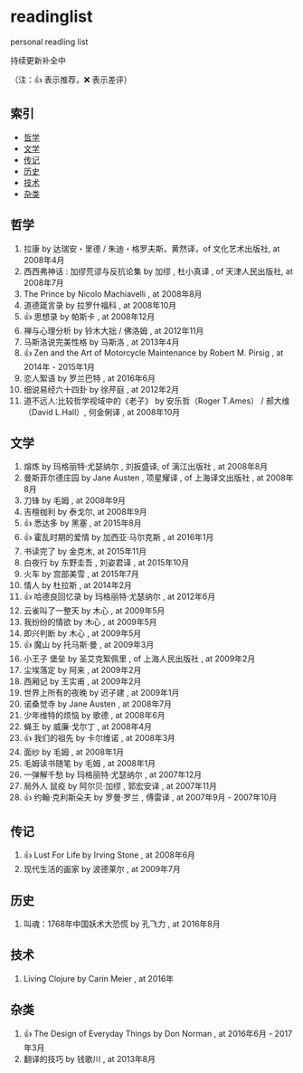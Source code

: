 # readinglist
personal readling list


持续更新补全中

（注：:+1: 表示推荐，:x: 表示差评）

## 索引

- [哲学](#哲学)
- [文学](#文学)
- [传记](#传记)
- [历史](#历史)
- [技术](#技术)
- [杂类](#杂类)


## 哲学
1. 拉康 by 达瑞安・里德 / 朱迪・格罗夫斯，黄然译，of 文化艺术出版社, at 2008年4月
2. 西西弗神话 : 加缪荒谬与反抗论集  by 加缪 , 杜小真译 , of 天津人民出版社, at 2008年7月
3. The Prince by Nicolo Machiavelli , at 2008年8月
4. 道德箴言录 by 拉罗什福科 , at 2008年10月
5. :+1: 思想录 by 帕斯卡 , at 2008年12月
6. 禅与心理分析  by 铃木大拙 / 佛洛姆 , at 2012年11月
7. 马斯洛说完美性格  by 马斯洛 , at 2013年4月
8. :+1: Zen and the Art of Motorcycle Maintenance by Robert M. Pirsig , at 2014年 - 2015年1月
9. 恋人絮语 by 罗兰巴特 , at 2016年6月
10. 细说易经六十四卦 by 徐芹庭 , at 2012年2月
11. 道不远人∶比较哲学视域中的《老子》 by 安乐哲（Roger T.Ames） / 郝大维（David L.Hall）, 何金俐译 , at 2008年10月



## 文学
1. 熔炼 by 玛格丽特·尤瑟纳尔 , 刘扳盛译,  of 漓江出版社 , at 2008年8月
2. 曼斯菲尔德庄园 by Jane Austen , 项星耀译 , of 上海译文出版社 , at 2008年8月
3. 刀锋 by 毛姆 , at 2008年9月
4. 吉檀枷利 by 泰戈尔, at 2008年9月
5. :+1: 悉达多 by 黑塞 , at 2015年8月
6. :+1: 霍乱时期的爱情 by 加西亚·马尔克斯 , at 2016年1月
7. 书读完了 by 金克木, at 2015年11月
8. 白夜行 by 东野圭吾 , 刘姿君译 , at 2015年10月
9. 火车 by 宫部美雪 , at 2015年7月
10. 情人 by 杜拉斯  , at 2014年2月
11. :+1: 哈德良回忆录 by 玛格丽特·尤瑟纳尔 , at 2012年6月
12. 云雀叫了一整天 by 木心 , at 2009年5月
13. 我纷纷的情欲 by 木心 , at 2009年5月
14. 即兴判断 by 木心 , at 2009年5月
15. :+1: 魔山 by 托马斯·曼 , at 2009年3月
16. 小王子 堡垒 by 圣艾克絮佩里 , of 上海人民出版社 , at 2009年2月
17. 尘埃落定 by 阿来 , at 2009年2月
18. 西厢记 by 王实甫 , at 2009年2月
19. 世界上所有的夜晚  by 迟子建 , at 2009年1月
20. 诺桑觉寺 by Jane Austen , at 2008年7月
21. 少年维特的烦恼 by 歌德 , at 2008年6月
22. 蝇王 by 威廉·戈尔丁 , at 2008年4月
23. :+1: 我们的祖先 by 卡尔维诺 , at 2008年3月
24. 面纱 by 毛姆 , at 2008年1月
25. 毛姆读书随笔 by 毛姆 , at 2008年1月
26. 一弹解千愁 by 玛格丽特·尤瑟纳尔 , at 2007年12月
27. 局外人 鼠疫 by 阿尔贝·加缪 , 郭宏安译 , at 2007年11月
28. :+1: 约翰·克利斯朵夫 by 罗曼·罗兰 , 傅雷译 , at 2007年9月 - 2007年10月


## 传记
1. :+1: Lust For Life by Irving Stone , at 2008年6月
2. 现代生活的画家 by 波德莱尔 , at 2009年7月

##  历史
1. 叫魂：1768年中国妖术大恐慌 by  孔飞力 , at 2016年8月

## 技术
1. Living Clojure by Carin Meier , at 2016年

## 杂类
1. :+1: The Design of Everyday Things by Don Norman , at 2016年6月 - 2017年3月
2. 翻译的技巧 by 钱歌川 , at 2013年8月

